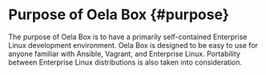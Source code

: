 <!--
SPDX-FileCopyrightText: 2024 Maxine Hayes <maxinehayes90@gmail.com>
SPDX-License-Identifier: CC-BY-SA-4.0
-->
# Purpose of Oela Box {#purpose}
The purpose of Oela Box is to have a primarily self-contained Enterprise Linux development environment. Oela Box is designed to be easy to use for anyone familiar with Ansible, Vagrant, and Enterprise Linux. Portability between Enterprise Linux distributions is also taken into consideration.
